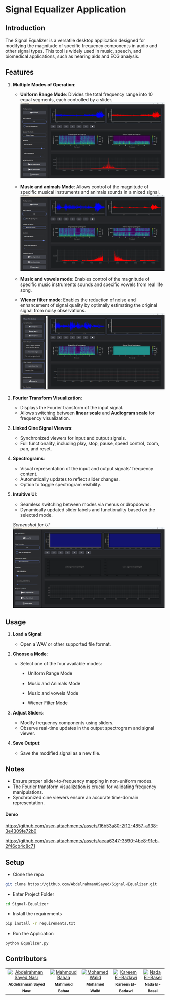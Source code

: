 # Signal Equalizer Application

## Introduction

The Signal Equalizer is a versatile desktop application designed for modifying the magnitude of specific frequency components in audio and other signal types. This tool is widely used in music, speech, and biomedical applications, such as hearing aids and ECG analysis.

## Features

1. **Multiple Modes of Operation**:
   - **Uniform Range Mode**: Divides the total frequency range into 10 equal segments, each controlled by a slider.
   ![uniform mode](images/uniform-screen.png)

   - **Music and animals Mode**: Allows control of the magnitude of specific musical instruments and animals sounds in a mixed signal.
   ![music and animals mode](images/music-and-animals-screen.png)

   - **Music and vowels mode**: Enables control of the magnitude of specific music instruments sounds and specific vowels from real life song.
   
   - **Wiener filter mode**: Enables the reduction of noise and enhancement of signal quality by optimally estimating the original signal from noisy observations.
    ![wiener mode](images/Wiener-screen.png) 
   

2. **Fourier Transform Visualization**:
   - Displays the Fourier transform of the input signal.
   - Allows switching between **linear scale** and **Audiogram scale** for frequency visualization.

3. **Linked Cine Signal Viewers**:
   - Synchronized viewers for input and output signals.
   - Full functionality, including play, stop, pause, speed control, zoom, pan, and reset.

4. **Spectrograms**:
   - Visual representation of the input and output signals' frequency content.
   - Automatically updates to reflect slider changes.
   - Option to toggle spectrogram visibility.

5. **Intuitive UI**:
   - Seamless switching between modes via menus or dropdowns.
   - Dynamically updated slider labels and functionality based on the selected mode.
     
   *Screenshot for UI*
   ![UI](images/general-screen.png)


## Usage

1. **Load a Signal**:
   - Open a WAV or other supported file format.

2. **Choose a Mode**:
   - Select one of the four available modes:
     - Uniform Range Mode
     - Music and Animals Mode

     - Music and vowels Mode
     - Wiener Filter Mode

3. **Adjust Sliders**:
   - Modify frequency components using sliders.
   - Observe real-time updates in the output spectrogram and signal viewer.

4. **Save Output**:
   - Save the modified signal as a new file.

## Notes

- Ensure proper slider-to-frequency mapping in non-uniform modes.
- The Fourier transform visualization is crucial for validating frequency manipulations.
- Synchronized cine viewers ensure an accurate time-domain representation.

#### **Demo**
https://github.com/user-attachments/assets/16b53a80-2f12-4857-a938-3e4309fe72b0


https://github.com/user-attachments/assets/aeaa6347-3590-4be8-91eb-2f46cb4c8c71


## **Setup**

- Clone the repo
```bash
git clone https://github.com/Abdelrahman0Sayed/Signal-Equalizer.git
```
- Enter Project Folder
```bash
cd Signal-Equalizer
```
- Install the requirements
```bash
pip install -r requirements.txt
```
- Run the Application
```bash
python Equalizer.py
```

## Contributors <a name = "Contributors"></a>
<table>
  <tr>
    <td align="center">
    <a href="https://github.com/Abdelrahman0Sayed" target="_black">
    <img src="https://avatars.githubusercontent.com/u/113141265?v=4" width="150px;" alt="Abdelrahman Sayed Nasr"/>
    <br />
    <sub><b>Abdelrahman Sayed Nasr</b></sub></a>
    </td>
    <td align="center">
    <a href="https://github.com/MahmoudBL83" target="_black">
    <img src="https://avatars.githubusercontent.com/u/95527734?v=4" width="150px;" alt="Mahmoud Bahaa"/>
    <br />
    <sub><b>Mahmoud Bahaa</b></sub></a>
    </td>
    <td align="center">
    <a href="https://github.com/momowalid" target="_black">
    <img src="https://avatars.githubusercontent.com/u/127145133?v=4" width="150px;" alt="Mohamed Walid"/>
    <br />
    <sub><b>Mohamed Walid</b></sub></a>
    </td>
    <td align="center">
    <a href="https://github.com/Karim12Elbadwy" target="_black">
    <img src="https://avatars.githubusercontent.com/u/190773888?v=4" width="150px;" alt="Kareem El-Badawi"/>
    <br />
    <sub><b>Kareem El-Badawi</b></sub></a>
    </td>
    <td align="center">
    <a href="https://github.com/NadaMohamedElBasel" target="_black">
    <img src="https://avatars.githubusercontent.com/u/110432081?v=4" width="150px;" alt="Nada El-Basel"/>
    <br />
    <sub><b>Nada El-Basel</b></sub></a>
    </td>
      </tr>